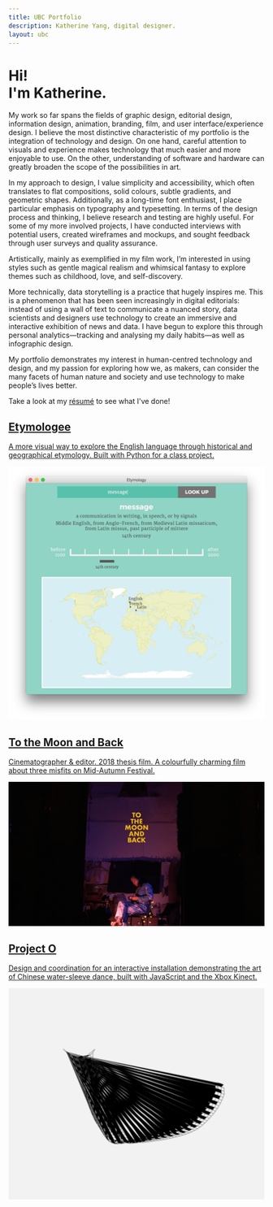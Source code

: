 ```yaml
---
title: UBC Portfolio
description: Katherine Yang, digital designer.
layout: ubc
---
```


<div class="greeting">
	<h1>Hi!<br>I'm Katherine.</h1>
</div>

<div class="about-me">
	<!-- <p>I love design and technology, and anything that beautifully combines the two.</p>
	<p>This means anything from <span class="term">data storytelling</span> to <span class="term">user interface and experience design</span>, to <span class="term">computational arts</span>, to <span class="term">human&ndash;computer interaction</span>.</p>
	<p>On the design side, I'm a huge typography nerd, and I've worked on projects involving graphic design, information design, print design, film and animation, branding, and marketing. On the technology side, I'm primarily a front-end web developer using HTML/CSS and JavaScript, and I also have some experience in Python and Java.</p> -->
	<p>My work so far spans the fields of graphic design, editorial design, information design, animation, branding, film, and user interface/experience design. I believe the most distinctive characteristic of my portfolio is the integration of technology and design. On one hand, careful attention to visuals and experience makes technology that much easier and more enjoyable to use. On the other, understanding of software and hardware can greatly broaden the scope of the possibilities in art.</p>
	<p>In my approach to design, I value simplicity and accessibility, which often translates to flat compositions, solid colours, subtle gradients, and geometric shapes. Additionally, as a long-time font enthusiast, I place particular emphasis on typography and typesetting. In terms of the design process and thinking, I believe research and testing are highly useful. For some of my more involved projects, I have conducted interviews with potential users, created wireframes and mockups, and sought feedback through user surveys and quality assurance.</p>
	<p>Artistically, mainly as exemplified in my film work, I’m interested in using styles such as gentle magical realism and whimsical fantasy to explore themes such as childhood, love, and self-discovery.</p>
	<p>More technically, data storytelling is a practice that hugely inspires me. This is a phenomenon that has been seen increasingly in digital editorials: instead of using a wall of text to communicate a nuanced story, data scientists and designers use technology to create an immersive and interactive exhibition of news and data. I have begun to explore this through personal analytics—tracking and analysing my daily habits—as well as infographic design.</p>
	<p>My portfolio demonstrates my interest in human-centred technology and design, and my passion for exploring how we, as makers, can consider the many facets of human nature and society and use technology to make people’s lives better.</p>
	<p>Take a look at my <a href="/resume/yang-katherine-resume-201903.pdf">résumé</a> to see what I've done!</p>
</div>

<div class="work">
	<div class="project">
		<a href="/ubc/etymologee" title="Etymologee">
			<h2>Etymologee</h2>
			<p class="desc">A more visual way to explore the English language through historical and geographical etymology. Built with Python for a class project.</p>
			<img src="/assets/img/etymologee/etymologee.png" alt="Etymologee">
		</a>
	</div>
	<div class="project">
		<a href="/ubc/thesis" title="To the Moon and Back">
            <h2>To the Moon and Back</h2>
            <p class="desc">Cinematographer &amp; editor. 2018 thesis film. A colourfully charming film about three misfits on Mid-Autumn Festival.</p>
            <img src="/assets/img/films/to-the-moon-and-back.jpg" alt="To the Moon and Back">
    	</a>
	</div>
	<div class="project">
		<a href="/ubc/project-o" title="Project O">
            <h2>Project O</h2>
            <p class="desc">Design and coordination for an interactive installation demonstrating the art of Chinese water-sleeve dance, built with JavaScript and the Xbox Kinect.</p>
            <img src="/assets/img/project-o/wing.png" alt="Project O">
    	</a>
	</div>
</div>